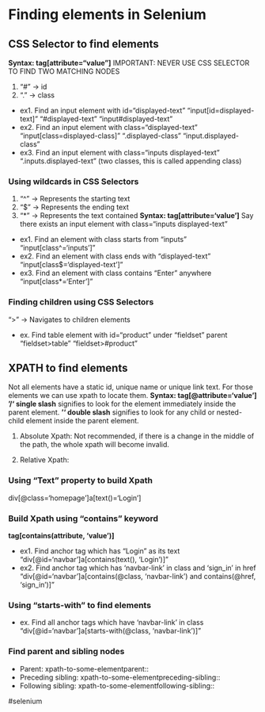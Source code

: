# Finding elements in Selenium
## CSS Selector to find elements
**Syntax: tag[attribute=“value”]**
IMPORTANT: NEVER USE CSS SELECTOR TO FIND TWO MATCHING NODES
1. “#” -> id
2. “.” -> class
* ex1. Find an input element with id=“displayed-text”
“input[id=displayed-text]”
“#displayed-text”
“input#displayed-text”
* ex2. Find an input element with class=“displayed-text” 
“input[class=displayed-class]”
“.displayed-class”
“input.displayed-class”
* ex3. Find an input element with class=“inputs displayed-text”
“.inputs.displayed-text” (two classes, this is called appending class)

### Using wildcards in CSS Selectors
1. “^” -> Represents the starting text
2. “$” -> Represents the ending text
3. “*” -> Represents the text contained
**Syntax: tag[attribute<special character>=‘value’]**
Say there exists an input element with class=“inputs displayed-text”
* ex1. Find an element with class starts from “inputs”
“input[class^=‘inputs’]”
* ex2. Find an element with class ends with “displayed-text”
“input[class$=‘displayed-text’]”
* ex3. Find an element with class contains “Enter” anywhere
“input[class*=‘Enter’]”

### Finding children using CSS Selectors
“>” -> Navigates to children elements
* ex. Find table element with id=“product” under “fieldset” parent
“fieldset>table”
“fieldset>#product”

## XPATH to find elements
Not all elements have a static id, unique name or unique link text. For those elements we can use xpath to locate them.
**Syntax: tag[@attribute=‘value’]**
**’/‘ single slash** signifies to look for the element immediately inside the parent element.
**’‘ double slash** signifies to look for any child or nested-child element inside the parent element.

1. Absolute Xpath:
Not recommended, if there is a change in the middle of the path, the whole xpath will become invalid.

2. Relative Xpath:

### Using “Text” property to build Xpath
div[@class=‘homepage’]a[text()=‘Login’]

### Build Xpath using “contains” keyword
**tag[contains(attribute, ‘value’)]**
* ex1. Find anchor tag which has “Login” as its text
“div[@id=‘navbar’]a[contains(text(), ‘Login’)]”
* ex2. Find anchor tag which has ‘navbar-link’ in class and ‘sign_in’ in href
“div[@id=‘navbar’]a[contains(@class, ‘navbar-link’) and contains(@href, ‘sign_in’)]”

### Using “starts-with” to find elements
* ex. Find all anchor tags which have ‘navbar-link’ in class
 “div[@id=‘navbar’]a[starts-with(@class, ‘navbar-link’)]”

### Find parent and sibling nodes
* Parent: xpath-to-some-elementparent::<tag>
* Preceding sibling: xpath-to-some-elementpreceding-sibling::<tag>
* Following sibling: xpath-to-some-elementfollowing-sibling::<tag> 

#selenium